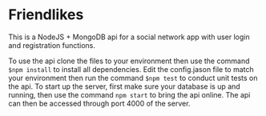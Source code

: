 # Friendlikes
This is a NodeJS + MongoDB api for a social network app with user login and registration functions.
 
To use the api clone the files to your environment then use the command `$npm install` to install all dependencies. 
Edit the config.jason file to match your environment then run the command `$npm test` to conduct unit tests on the api.
To start up the server, first make sure your database is up and running, then use the command `npm start` to bring the api online. 
The api can then be accessed through port 4000 of the server.

